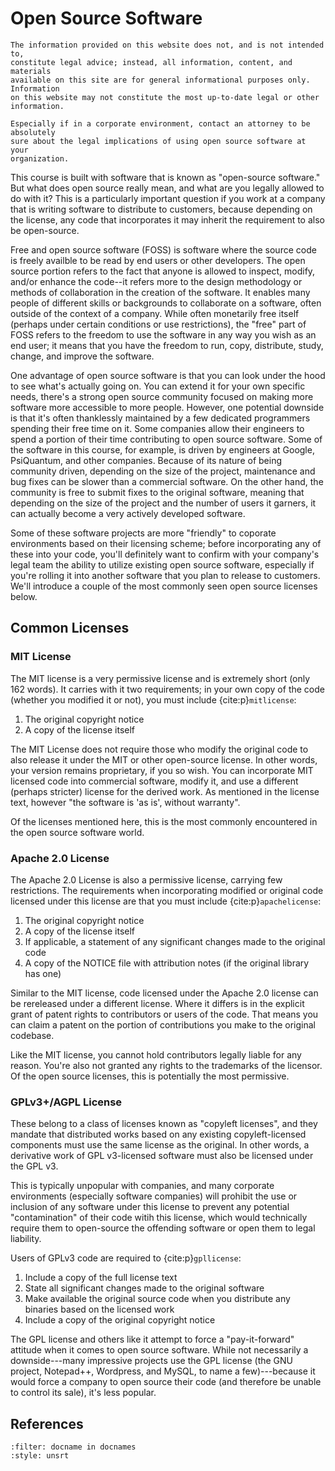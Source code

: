 # Open Source Software

```{warning} This does not constitute legal advice
The information provided on this website does not, and is not intended to, 
constitute legal advice; instead, all information, content, and materials 
available on this site are for general informational purposes only. Information 
on this website may not constitute the most up-to-date legal or other 
information. 

Especially if in a corporate environment, contact an attorney to be absolutely
sure about the legal implications of using open source software at your 
organization.
```

This course is built with software that is known as "open-source software." But
what does open source really mean, and what are you legally allowed to do with
it? This is a particularly important question if you work at a company that is
writing software to distribute to customers, because depending on the license,
any code that incorporates it may inherit the requirement to also be 
open-source.

Free and open source software (FOSS) is software where the source code is
freely availble to be read by end users or other developers. The open source
portion refers to the fact that anyone is allowed to inspect, modify, and/or
enhance the code--it refers more to the design methodology or methods of
collaboration in the creation of the software. It enables many people of
different skills or backgrounds to collaborate on a software, often outside of
the context of a company. While often monetarily free itself (perhaps under
certain conditions or use restrictions), the "free" part of FOSS refers to the
freedom to use the software in any way you wish as an end user; it means that
you have the freedom to run, copy, distribute, study, change, and improve the
software.

One advantage of open source software is that you can look under the hood to
see what's actually going on. You can extend it for your own specific needs,
there's a strong open source community focused on making more software more
accessible to more people. However, one potential downside is that it's often
thanklessly maintained by a few dedicated programmers spending their free time
on it. Some companies allow their engineers to spend a portion of their time
contributing to open source software. Some of the software in this course, for
example, is driven by engineers at Google, PsiQuantum, and other companies.
Because of its nature of being community driven, depending on the size of the
project, maintenance and bug fixes can be slower than a commercial software.
On the other hand, the community is free to submit fixes to the original 
software, meaning that depending on the size of the project and the number of
users it garners, it can actually become a very actively developed software.

Some of these software projects are more "friendly" to coporate environments
based on their licensing scheme; before incorporating any of these into your
code, you'll definitely want to confirm with your company's legal team the
ability to utilize existing open source software, especially if you're rolling
it into another software that you plan to release to customers. We'll introduce
a couple of the most commonly seen open source licenses below.

## Common Licenses

### MIT License

The MIT license is a very permissive license and is extremely short (only 162 
words). It carries with it two requirements; in your own copy of the code
(whether you modified it or not), you must include {cite:p}`mitlicense`:

1. The original copyright notice  
1. A copy of the license itself  

The MIT License does not require those who modify the original code to also
release it under the MIT or other open-source license. In other words, your
version remains proprietary, if you so wish. You can incorporate MIT licensed
code into commercial software, modify it, and use a different (perhaps
stricter) license for the derived work. As mentioned in the license text, 
however "the software is 'as is', without warranty".

Of the licenses mentioned here, this is the most commonly encountered  in the
open source software world.

### Apache 2.0 License

The Apache 2.0 License is also a permissive license, carrying few restrictions.
The requirements when incorporating modified or original code licensed under
this license are that you must include {cite:p}`apachelicense`:

1. The original copyright notice  
1. A copy of the license itself  
1. If applicable, a statement of any significant changes made to the original code  
1. A copy of the NOTICE file with attribution notes (if the original library has one)  

Similar to the MIT license, code licensed under the Apache 2.0 license can be
rereleased under a different license. Where it differs is in the explicit 
grant of patent rights to contributors or users of the code. That means you can
claim a patent on the portion of contributions you make to the original 
codebase.

Like the MIT license, you cannot hold contributors legally liable for any
reason. You're also not granted any rights to the trademarks of the licensor.
Of the open source licenses, this is potentially the most permissive.

### GPLv3+/AGPL License

These belong to a class of licenses known as "copyleft licenses", and they
mandate that distributed works based on any existing copyleft-licensed
components must use the same license as the original. In other words, a
derivative work of GPL v3-licensed software must also be licensed under the GPL
v3.

This is typically unpopular with companies, and many corporate environments
(especially software companies) will prohibit the use or inclusion of any 
software under this license to prevent any potential "contamination" of their
code witih this license, which would technically require them to open-source 
the offending software or open them to legal liability.

Users of GPLv3 code are required to {cite:p}`gpllicense`:

1. Include a copy of the full license text  
1. State all significant changes made to the original software  
1. Make available the original source code when you distribute any binaries
   based on the licensed work  
1. Include a copy of the original copyright notice  

The GPL license and others like it attempt to force a "pay-it-forward" attitude
when it comes to open source software. While not necessarily a downside---many
impressive projects use the GPL license (the GNU project, Notepad++, Wordpress,
and MySQL, to name a few)---because it would force a company to open source 
their code (and therefore be unable to control its sale), it's less popular.

## References

```{bibliography}
:filter: docname in docnames
:style: unsrt
```